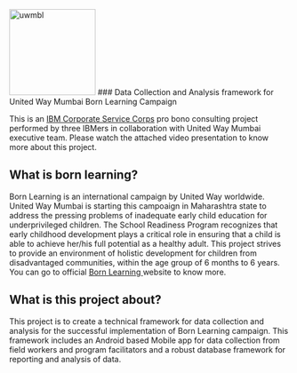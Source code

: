 <img width="155" alt="uwmbl" src="https://user-images.githubusercontent.com/12015008/32647802-f68607fc-c5a7-11e7-808d-5d9a8e74bfb4.png">
### Data Collection and Analysis framework for United Way Mumbai Born Learning Campaign

This is an [IBM Corporate Service Corps](https://www.ibm.com/ibm/responsibility/corporateservicecorps/) pro bono consulting project performed by three IBMers in collaboration with United Way Mumbai executive team. Please watch the attached video presentation to know more about this project. 

## What is born learning?
Born Learning is an international campaign by United Way worldwide. United Way Mumbai is starting this campoaign in Maharashtra state to address the pressing problems of inadequate early child education for underprivileged children. The School Readiness Program recognizes that early childhood development plays a critical role in ensuring that a child is able to achieve her/his full potential as a healthy adult. This project strives to provide an environment of holistic development for children from disadvantaged communities, within the age group of 6 months to 6 years. You can go to official [Born Learning ](https://www.bornlearning.org/) website to know more. 
## What is this project about?
This project is to create a technical framework for data collection and analysis for the successful implementation of Born Learning campaign. This framework includes an Android based Mobile app for data collection from field workers and program facilitators and a robust database framework for reporting and analysis of data. 

